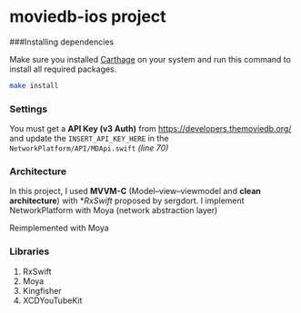 # moviedb-ios project

###Installing dependencies

Make sure you installed [Carthage](https://github.com/Carthage/Carthage/) on your system and run this command to install all required packages.

```bash
make install
```



### Settings

You must get a **API Key (v3 Auth)** from https://developers.themoviedb.org/ and update the `INSERT_API_KEY_HERE` in the `NetworkPlatform/API/MDApi.swift` *(line 70)*



### Architecture

In this project, I used **MVVM-C** (Model–view–viewmodel and **clean architecture**) with **RxSwift* proposed by sergdort. I implement NetworkPlatform with Moya (network abstraction layer)

Reimplemented with Moya

### Libraries

1. RxSwift
2. Moya
3. Kingfisher
4. XCDYouTubeKit

